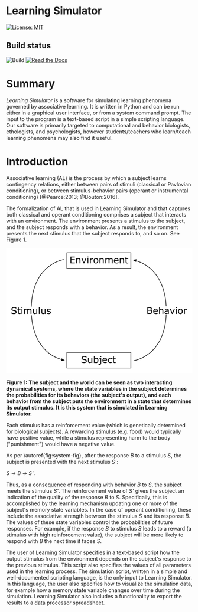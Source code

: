 # Learning Simulator

[![License: MIT](https://img.shields.io/badge/License-MIT-yellow.svg)](https://opensource.org/licenses/MIT)

## Build status

![Build](https://github.com/markusrobertjonsson/lesim2/workflows/Learning%20Simulator/badge.svg)
[![Read the Docs](https://readthedocs.org/projects/learningsimulator/badge/?version=latest)](https://learningsimulator.readthedocs.io/en/latest/?badge=latest)

# Summary

*Learning Simulator* is a software for simulating learning phenomena governed by
associative learning. It is written in Python and can be run either in a graphical
user interface, or from a system command prompt. The input to the program is a
text-based script in a simple scripting language.
Our software is primarily targeted to computational and behavior biologists, ethologists,
and psychologists, however students/teachers who learn/teach learning phenomena may also
find it useful.

# Introduction

Associative learning (AL) is the process by which a subject learns contingency
relations, either between pairs of stimuli (classical or Pavlovian conditioning),
or between stimulus-behavior pairs (operant or instrumental conditioning)
[@Pearce:2013; @Bouton:2016].

The formalization of AL that is used in Learning Simulator and
that captures both classical and operant conditioning
comprises a subject that interacts with an environment.
The environment presents a stimulus to the subject, and the subject responds
with a behavior. As a result, the environment presents the next stimulus
that the subject responds to, and so on. See Figure 1.

<!---
![The subject and the world can be seen as two interacting dynamical systems,
where the state variables in the subject determines the probabilities for
its behaviors (the subject's output), and each behavior from the subject puts the environment
in a state that determines its output stimulus. It is this system that is
simulated in Learning Simulator.
\label{fig:system-fig}](system-fig.png)
-->
<img src="system-fig.png" width="505" height="339" />

**Figure 1: The subject and the world can be seen as two interacting dynamical systems,
where the state variables in the subject determines the probabilities for
its behaviors (the subject's output), and each behavior from the subject puts the environment
in a state that determines its output stimulus. It is this system that is
simulated in Learning Simulator.**

Each stimulus has a reinforcement value (which is genetically determined for
biological subjects). A rewarding stimulus (e.g. food) would typically have
positive value, while a stimulus representing harm to the body ("punishment")
would have a negative value.

As per \autoref{fig:system-fig}, after the response *B* to a stimulus *S*, the subject is presented with the next stimulus *S'*:

*S* -> *B* -> *S'*.

Thus, as a consequence of responding with behavior *B* to *S*, the subject meets
the stimulus *S'*.
The reinforcement value of *S'* gives the subject an indication of the quality of the response *B* to *S*. 
Specifically, this is accomplished by the learning mechanism updating one or more of
the subject's memory state
variables. In the case of operant conditioning, these include the associative strength between the stimulus *S*
and its response *B*. 
The values of these state variables control the
probabilities of future responses. For example, if the response *B* to stimulus *S*
leads to a reward (a stimulus with high reinforcement value), the subject will be more likely to respond with *B* the next
time it faces *S*.

The user of Learning Simulator specifies in a text-based script how the output
stimulus from the environment depends on the subject's response to the previous stimulus.
This script also specifies the values of all parameters used
in the learning process.
The simulation script, written in a simple and well-documented scripting language,
is the only input to Learning Simulator. In this language,
the user also specifies how to visualize the simulation data,
for example how a memory state variable changes over time during the simulation.
Learning Simulator also includes a functionality to export the results to a
data processor spreadsheet.
